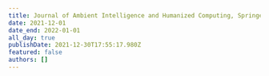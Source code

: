 ```yaml
---
title: Journal of Ambient Intelligence and Humanized Computing, Springer
date: 2021-12-01
date_end: 2022-01-01
all_day: true
publishDate: 2021-12-30T17:55:17.980Z
featured: false
authors: []
---
```

